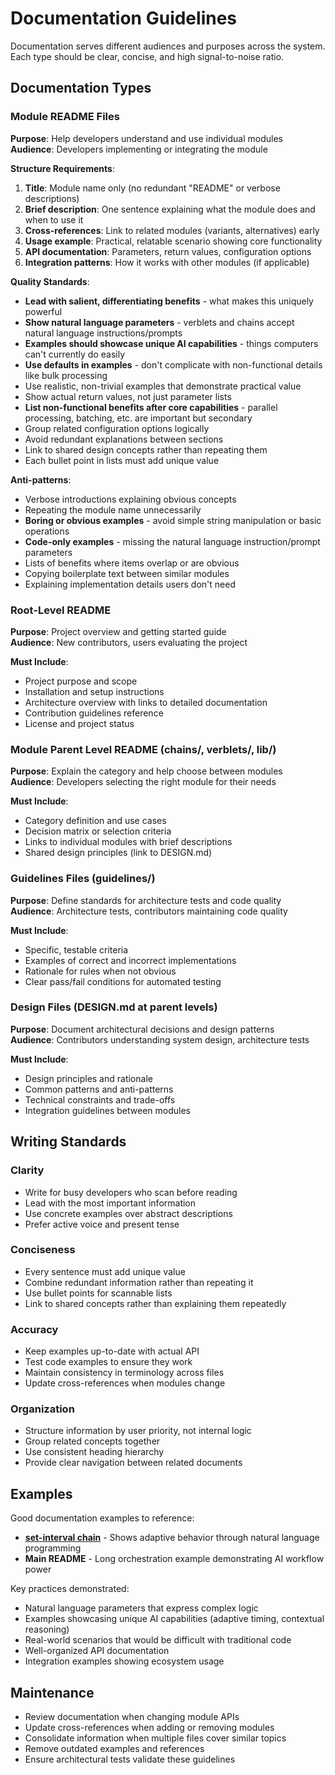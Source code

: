 # Documentation Guidelines

Documentation serves different audiences and purposes across the system. Each type should be clear, concise, and high signal-to-noise ratio.

## Documentation Types

### Module README Files
**Purpose**: Help developers understand and use individual modules  
**Audience**: Developers implementing or integrating the module

**Structure Requirements**:
1. **Title**: Module name only (no redundant "README" or verbose descriptions)
2. **Brief description**: One sentence explaining what the module does and when to use it
3. **Cross-references**: Link to related modules (variants, alternatives) early
4. **Usage example**: Practical, relatable scenario showing core functionality
5. **API documentation**: Parameters, return values, configuration options
6. **Integration patterns**: How it works with other modules (if applicable)

**Quality Standards**:
- **Lead with salient, differentiating benefits** - what makes this uniquely powerful
- **Show natural language parameters** - verblets and chains accept natural language instructions/prompts
- **Examples should showcase unique AI capabilities** - things computers can't currently do easily
- **Use defaults in examples** - don't complicate with non-functional details like bulk processing
- Use realistic, non-trivial examples that demonstrate practical value
- Show actual return values, not just parameter lists
- **List non-functional benefits after core capabilities** - parallel processing, batching, etc. are important but secondary
- Group related configuration options logically
- Avoid redundant explanations between sections
- Link to shared design concepts rather than repeating them
- Each bullet point in lists must add unique value

**Anti-patterns**:
- Verbose introductions explaining obvious concepts
- Repeating the module name unnecessarily
- **Boring or obvious examples** - avoid simple string manipulation or basic operations
- **Code-only examples** - missing the natural language instruction/prompt parameters
- Lists of benefits where items overlap or are obvious
- Copying boilerplate text between similar modules
- Explaining implementation details users don't need

### Root-Level README
**Purpose**: Project overview and getting started guide  
**Audience**: New contributors, users evaluating the project

**Must Include**:
- Project purpose and scope
- Installation and setup instructions
- Architecture overview with links to detailed documentation
- Contribution guidelines reference
- License and project status

### Module Parent Level README (chains/, verblets/, lib/)
**Purpose**: Explain the category and help choose between modules  
**Audience**: Developers selecting the right module for their needs

**Must Include**:
- Category definition and use cases
- Decision matrix or selection criteria
- Links to individual modules with brief descriptions
- Shared design principles (link to DESIGN.md)

### Guidelines Files (guidelines/)
**Purpose**: Define standards for architecture tests and code quality  
**Audience**: Architecture tests, contributors maintaining code quality

**Must Include**:
- Specific, testable criteria
- Examples of correct and incorrect implementations
- Rationale for rules when not obvious
- Clear pass/fail conditions for automated testing

### Design Files (DESIGN.md at parent levels)
**Purpose**: Document architectural decisions and design patterns  
**Audience**: Contributors understanding system design, architecture tests

**Must Include**:
- Design principles and rationale
- Common patterns and anti-patterns
- Technical constraints and trade-offs
- Integration guidelines between modules

## Writing Standards

### Clarity
- Write for busy developers who scan before reading
- Lead with the most important information
- Use concrete examples over abstract descriptions
- Prefer active voice and present tense

### Conciseness
- Every sentence must add unique value
- Combine redundant information rather than repeating it
- Use bullet points for scannable lists
- Link to shared concepts rather than explaining them repeatedly

### Accuracy
- Keep examples up-to-date with actual API
- Test code examples to ensure they work
- Maintain consistency in terminology across files
- Update cross-references when modules change

### Organization
- Structure information by user priority, not internal logic
- Group related concepts together
- Use consistent heading hierarchy
- Provide clear navigation between related documents

## Examples

Good documentation examples to reference:
- **[set-interval chain](../src/chains/set-interval/)** - Shows adaptive behavior through natural language programming
- **Main README** - Long orchestration example demonstrating AI workflow power

Key practices demonstrated:
- Natural language parameters that express complex logic
- Examples showcasing unique AI capabilities (adaptive timing, contextual reasoning)
- Real-world scenarios that would be difficult with traditional code
- Well-organized API documentation
- Integration examples showing ecosystem usage

## Maintenance

- Review documentation when changing module APIs
- Update cross-references when adding or removing modules
- Consolidate information when multiple files cover similar topics
- Remove outdated examples and references
- Ensure architectural tests validate these guidelines 